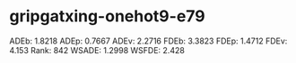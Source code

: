 # gripgatxing-onehot9-e79

ADEb: 1.8218
ADEp: 0.7667
ADEv: 2.2716
FDEb: 3.3823
FDEp: 1.4712
FDEv: 4.153
Rank: 842
WSADE: 1.2998
WSFDE: 2.428